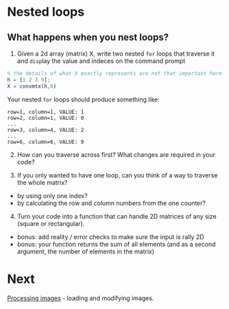 # Nested loops

## What happens when you nest loops?

1. Given a 2d array (matrix) X, write two nested ``for`` loops that traverse it and ``disp``lay the value and indeces on the command prompt

```matlab
% the details of what X exactly represents are not that important here ;]
h = [1 2 3 9];
X = convmtx(h,6)
```

Your nested ``for`` loops should produce something like:

```
row=1, column=1, VALUE: 1
row=2, column=1, VALUE: 0
...
row=3, column=4, VALUE: 2
...
row=6, column=6, VALUE: 9
```

2. How can you traverse across first? What changes are required in your code?

3. If you only wanted to have one loop, can you think of a way to traverse the whole matrix?
  - by using only one index?
  - by calculating the row and column numbers from the one counter?

4. Turn your code into a function that can handle 2D matrices of any size (square or rectangular).
  - bonus: add reality / error checks to make sure the input is rally 2D
  - bonus: your function returns the sum of all elements (and as a second argument, the number of elements in the matrix)

# Next

[Processing images](10-imageProcessing.md) - loading and modifying images.
